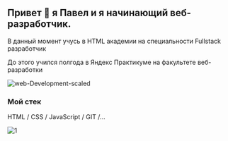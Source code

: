 ## Привет 👋 я Павел и я начинающий веб-разработчик.
В данный момент учусь в HTML академии на специальности Fullstack разработчик

До этого учился полгода в Яндекс Практикуме на факультете веб-разработки

![web-Development-scaled](https://user-images.githubusercontent.com/73703906/120066384-83dbab80-c08f-11eb-9785-e17aa6885fdb.jpg)

### Мой стек

HTML / CSS / JavaScript / GIT /...

![1](https://user-images.githubusercontent.com/73703906/120066239-25163200-c08f-11eb-8733-caa04b5791c6.png)

